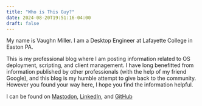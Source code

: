 ```yaml
---
title: "Who is This Guy?"
date: 2024-08-20T19:51:16-04:00
draft: false
---
```


My name is Vaughn Miller.  I am a Desktop Engineer at Lafayette College in Easton PA.

This is my professional blog where I am posting information related to OS deployment, scripting, and client management.  I have long benefitted from information published by other professionals (with the help of my friend Google), and this blog is my humble attempt to give back to the community.  However you found your way here, I hope you find the information helpful.

I can be found on [Mastodon](https://hachyderm.io/@vmiller), [LinkedIn](https://www.linkedin.com/in/vaughn-miller-a4799742), and [GitHub](https://github.com/vmiller)